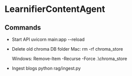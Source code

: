 # LearnifierContentAgent

## Commands

- Start API
  uvicorn main:app --reload

- Delete old chroma DB folder
  Mac:
  rm -rf chroma_store

  Windows:
  Remove-Item -Recurse -Force .\chroma_store

- Ingest blogs
  python rag/ingest.py
